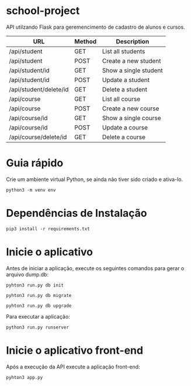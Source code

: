 # school-project

API utilzando Flask para geremencimento de cadastro de alunos e cursos.

| URL                      | Method | Description           |
|--------------------------|--------|-----------------------|
| /api/student             | GET    | List all students     |
| /api/student             | POST   | Create a new student  |
| /api/student/id          | GET    | Show a single student |
| /api/student/id          | POST   | Update a student      |
| /api/student/delete/id   | GET    | Delete a student      |
| /api/course              | GET    | List all course       |
| /api/course              | POST   | Create a new course   |
| /api/course/id           | GET    | Show a single course  |
| /api/course/id           | POST   | Update a course       |
| /api/course/delete/id    | GET    | Delete a course       |


# Guia rápido

Crie um ambiente virtual Python, se ainda não tiver sido criado e ativa-lo.

`python3 -m venv env`

# Dependências de Instalação

`pip3 install -r requirements.txt`

# Inicie o aplicativo

Antes de iniciar a aplicação, execute os seguintes comandos para gerar o arquivo dump.db:

 `pyhton3 run.py db init`

 `pyhton3 run.py db migrate`

 `pyhton3 run.py db upgrade`

Para executar a aplicação:

 `python3 run.py runserver`
 
 # Inicie o aplicativo front-end
 
Após a execução da API execute a aplicação front-end:

  `pyhton3 app.py`
  
 
